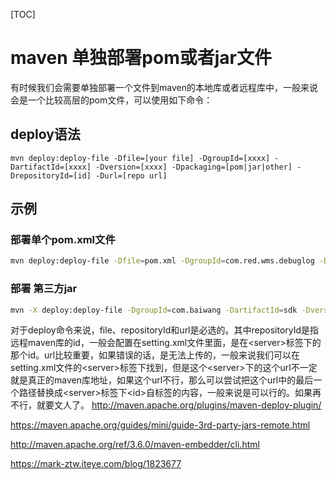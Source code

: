 [TOC]



# maven 单独部署pom或者jar文件

有时候我们会需要单独部署一个文件到maven的本地库或者远程库中，一般来说会是一个比较高层的pom文件，可以使用如下命令： 

## deploy语法

```
mvn deploy:deploy-file -Dfile=[your file] -DgroupId=[xxxx] -DartifactId=[xxxx] -Dversion=[xxxx] -Dpackaging=[pom|jar|other] -DrepositoryId=[id] -Durl=[repo url]  
```

## 示例

### 部署单个pom.xml文件

```sh
mvn deploy:deploy-file -Dfile=pom.xml -DgroupId=com.red.wms.debuglog -DartifactId=debuglog-parent -Dversion=1.0.0-SNAPSHOT -Dpackaging=pom -DrepositoryId=snapshots -Durl=http://115.159.115.190:8081/repository/maven-snapshots/
```

### 部署 第三方jar

```sh
mvn -X deploy:deploy-file -DgroupId=com.baiwang -DartifactId=sdk -Dversion=20190102 -Dpackaging=jar -Dfile=/Users/morrissss/Downloads/baiwang-bopsdk-1.3.4.jar -Durl=http://mvn.devops.xiaohongshu.com/repository/maven-releases -DrepositoryId=releases
```



对于deploy命令来说，file、repositoryId和url是必选的。其中repositoryId是指远程maven库的id，一般会配置在setting.xml文件里面，是在\<server>标签下的那个id。url比较重要，如果错误的话，是无法上传的，一般来说我们可以在setting.xml文件的\<server>标签下找到，但是这个\<server>下的这个url不一定就是真正的maven库地址，如果这个url不行，那么可以尝试把这个url中的最后一个路径替换成\<server>标签下\<id>自标签的内容，一般来说是可以行的。如果再不行，就要文人了。 
<http://maven.apache.org/plugins/maven-deploy-plugin/>

<https://maven.apache.org/guides/mini/guide-3rd-party-jars-remote.html>

<http://maven.apache.org/ref/3.6.0/maven-embedder/cli.html>



<https://mark-ztw.iteye.com/blog/1823677>